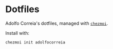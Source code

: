 # Dotfiles

Adolfo Correia's dotfiles, managed with [`chezmoi`](https://github.com/twpayne/chezmoi).

Install with:

	chezmoi init adolfocorreia
